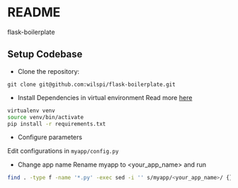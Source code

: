 README
======

flask-boilerplate


Setup Codebase
--------------

* Clone the repository:

```
git clone git@github.com:wilspi/flask-boilerplate.git
```

* Install Dependencies in virtual environment 
Read more [here]()

```sh
virtualenv venv
source venv/bin/activate
pip install -r requirements.txt
```

* Configure parameters

Edit configurations in ```myapp/config.py```


* Change app name
Rename myapp to <your_app_name>
and run
```sh
find . -type f -name '*.py' -exec sed -i '' s/myapp/<your_app_name>/ {} +
```